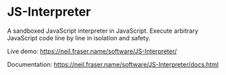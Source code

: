 JS-Interpreter
==============

A sandboxed JavaScript interpreter in JavaScript. Execute arbitrary JavaScript code line by line in isolation and
safety.

Live demo:
https://neil.fraser.name/software/JS-Interpreter/

Documentation:
https://neil.fraser.name/software/JS-Interpreter/docs.html
